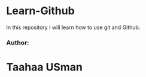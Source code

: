 # Learn-Github
In this repository I will learn how to use git and Github.
<br>
<h3>Author:</h3>
<h1>Taahaa USman</h1>
